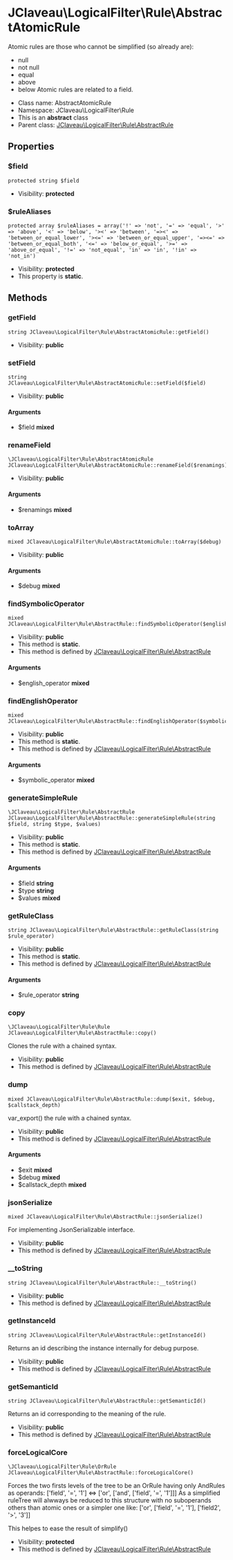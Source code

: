 JClaveau\LogicalFilter\Rule\AbstractAtomicRule
===============

Atomic rules are those who cannot be simplified (so already are):
+ null
+ not null
+ equal
+ above
+ below
Atomic rules are related to a field.




* Class name: AbstractAtomicRule
* Namespace: JClaveau\LogicalFilter\Rule
* This is an **abstract** class
* Parent class: [JClaveau\LogicalFilter\Rule\AbstractRule](JClaveau-LogicalFilter-Rule-AbstractRule.md)





Properties
----------


### $field

    protected string $field





* Visibility: **protected**


### $ruleAliases

    protected array $ruleAliases = array('!' => 'not', '=' => 'equal', '>' => 'above', '<' => 'below', '><' => 'between', '=><' => 'between_or_equal_lower', '><=' => 'between_or_equal_upper', '=><=' => 'between_or_equal_both', '<=' => 'below_or_equal', '>=' => 'above_or_equal', '!=' => 'not_equal', 'in' => 'in', '!in' => 'not_in')





* Visibility: **protected**
* This property is **static**.


Methods
-------


### getField

    string JClaveau\LogicalFilter\Rule\AbstractAtomicRule::getField()





* Visibility: **public**




### setField

    string JClaveau\LogicalFilter\Rule\AbstractAtomicRule::setField($field)





* Visibility: **public**


#### Arguments
* $field **mixed**



### renameField

    \JClaveau\LogicalFilter\Rule\AbstractAtomicRule JClaveau\LogicalFilter\Rule\AbstractAtomicRule::renameField($renamings)





* Visibility: **public**


#### Arguments
* $renamings **mixed**



### toArray

    mixed JClaveau\LogicalFilter\Rule\AbstractAtomicRule::toArray($debug)





* Visibility: **public**


#### Arguments
* $debug **mixed**



### findSymbolicOperator

    mixed JClaveau\LogicalFilter\Rule\AbstractRule::findSymbolicOperator($english_operator)





* Visibility: **public**
* This method is **static**.
* This method is defined by [JClaveau\LogicalFilter\Rule\AbstractRule](JClaveau-LogicalFilter-Rule-AbstractRule.md)


#### Arguments
* $english_operator **mixed**



### findEnglishOperator

    mixed JClaveau\LogicalFilter\Rule\AbstractRule::findEnglishOperator($symbolic_operator)





* Visibility: **public**
* This method is **static**.
* This method is defined by [JClaveau\LogicalFilter\Rule\AbstractRule](JClaveau-LogicalFilter-Rule-AbstractRule.md)


#### Arguments
* $symbolic_operator **mixed**



### generateSimpleRule

    \JClaveau\LogicalFilter\Rule\AbstractRule JClaveau\LogicalFilter\Rule\AbstractRule::generateSimpleRule(string $field, string $type, $values)





* Visibility: **public**
* This method is **static**.
* This method is defined by [JClaveau\LogicalFilter\Rule\AbstractRule](JClaveau-LogicalFilter-Rule-AbstractRule.md)


#### Arguments
* $field **string**
* $type **string**
* $values **mixed**



### getRuleClass

    string JClaveau\LogicalFilter\Rule\AbstractRule::getRuleClass(string $rule_operator)





* Visibility: **public**
* This method is **static**.
* This method is defined by [JClaveau\LogicalFilter\Rule\AbstractRule](JClaveau-LogicalFilter-Rule-AbstractRule.md)


#### Arguments
* $rule_operator **string**



### copy

    \JClaveau\LogicalFilter\Rule\Rule JClaveau\LogicalFilter\Rule\AbstractRule::copy()

Clones the rule with a chained syntax.



* Visibility: **public**
* This method is defined by [JClaveau\LogicalFilter\Rule\AbstractRule](JClaveau-LogicalFilter-Rule-AbstractRule.md)




### dump

    mixed JClaveau\LogicalFilter\Rule\AbstractRule::dump($exit, $debug, $callstack_depth)

var_export() the rule with a chained syntax.



* Visibility: **public**
* This method is defined by [JClaveau\LogicalFilter\Rule\AbstractRule](JClaveau-LogicalFilter-Rule-AbstractRule.md)


#### Arguments
* $exit **mixed**
* $debug **mixed**
* $callstack_depth **mixed**



### jsonSerialize

    mixed JClaveau\LogicalFilter\Rule\AbstractRule::jsonSerialize()

For implementing JsonSerializable interface.



* Visibility: **public**
* This method is defined by [JClaveau\LogicalFilter\Rule\AbstractRule](JClaveau-LogicalFilter-Rule-AbstractRule.md)




### __toString

    string JClaveau\LogicalFilter\Rule\AbstractRule::__toString()





* Visibility: **public**
* This method is defined by [JClaveau\LogicalFilter\Rule\AbstractRule](JClaveau-LogicalFilter-Rule-AbstractRule.md)




### getInstanceId

    string JClaveau\LogicalFilter\Rule\AbstractRule::getInstanceId()

Returns an id describing the instance internally for debug purpose.



* Visibility: **public**
* This method is defined by [JClaveau\LogicalFilter\Rule\AbstractRule](JClaveau-LogicalFilter-Rule-AbstractRule.md)




### getSemanticId

    string JClaveau\LogicalFilter\Rule\AbstractRule::getSemanticId()

Returns an id corresponding to the meaning of the rule.



* Visibility: **public**
* This method is defined by [JClaveau\LogicalFilter\Rule\AbstractRule](JClaveau-LogicalFilter-Rule-AbstractRule.md)




### forceLogicalCore

    \JClaveau\LogicalFilter\Rule\OrRule JClaveau\LogicalFilter\Rule\AbstractRule::forceLogicalCore()

Forces the two firsts levels of the tree to be an OrRule having
only AndRules as operands:
['field', '=', '1'] <=> ['or', ['and', ['field', '=', '1']]]
As a simplified ruleTree will alwways be reduced to this structure
with no suboperands others than atomic ones or a simpler one like:
['or', ['field', '=', '1'], ['field2', '>', '3']]

This helpes to ease the result of simplify()

* Visibility: **protected**
* This method is defined by [JClaveau\LogicalFilter\Rule\AbstractRule](JClaveau-LogicalFilter-Rule-AbstractRule.md)



